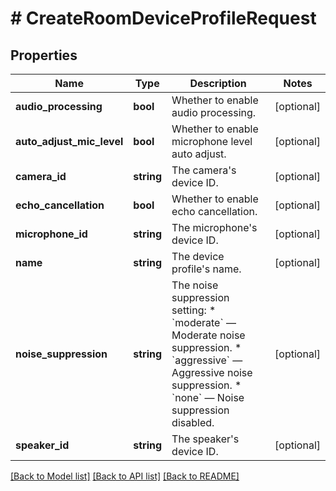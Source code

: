 # # CreateRoomDeviceProfileRequest

## Properties

Name | Type | Description | Notes
------------ | ------------- | ------------- | -------------
**audio_processing** | **bool** | Whether to enable audio processing. | [optional]
**auto_adjust_mic_level** | **bool** | Whether to enable microphone level auto adjust. | [optional]
**camera_id** | **string** | The camera&#39;s device ID. | [optional]
**echo_cancellation** | **bool** | Whether to enable echo cancellation. | [optional]
**microphone_id** | **string** | The microphone&#39;s device ID. | [optional]
**name** | **string** | The device profile&#39;s name. | [optional]
**noise_suppression** | **string** | The noise suppression setting:  * &#x60;moderate&#x60; — Moderate noise suppression.  * &#x60;aggressive&#x60; — Aggressive noise suppression.  * &#x60;none&#x60; — Noise suppression disabled. | [optional]
**speaker_id** | **string** | The speaker&#39;s device ID. | [optional]

[[Back to Model list]](../../README.md#models) [[Back to API list]](../../README.md#endpoints) [[Back to README]](../../README.md)
